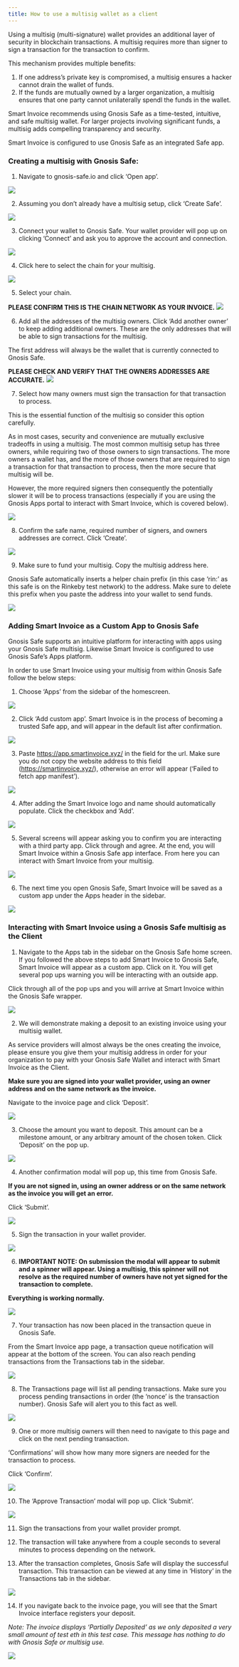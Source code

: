 ```yaml
---
title: How to use a multisig wallet as a client
---
```


Using a multisig (multi-signature) wallet provides an additional layer of security in blockchain transactions.  A multisig requires more than signer to sign a transaction for the transaction to confirm. 

This mechanism provides multiple benefits:

1) If one address’s private key is compromised, a multisig ensures a hacker cannot drain the wallet of funds.
2) If the funds are mutually owned by a larger organization, a multisig ensures that one party cannot unilaterally spendl the funds in the wallet.

Smart Invoice recommends using Gnosis Safe as a time-tested, intuitive, and safe multisig wallet. For larger projects involving significant funds, a multisig adds compelling transparency and security.

Smart Invoice is configured to use Gnosis Safe as an integrated Safe app.

### Creating a multisig with Gnosis Safe:

1. Navigate to gnosis-safe.io and click ‘Open app’.

<img src="/screenshots/smart-invoice-client-multisig-1.png" />

2. Assuming you don’t already have a multisig setup, click ‘Create Safe’.

<img src="/screenshots/smart-invoice-client-multisig-2.png" />

3. Connect your wallet to Gnosis Safe. Your wallet provider will pop up on clicking ‘Connect’ and ask you to approve the account and connection.

<img src="/screenshots/smart-invoice-client-multisig-3.png" />

4. Click here to select the chain for your multisig.

<img src="/screenshots/smart-invoice-client-multisig-4.png" />

5. Select your chain. 

**PLEASE CONFIRM THIS IS THE CHAIN NETWORK AS YOUR INVOICE.**
<img src="/screenshots/smart-invoice-client-multisig-5.png" />

6. Add all the addresses of the multisig owners. Click ‘Add another owner’ to keep adding additional owners. These are the only addresses that will be able to sign transactions for the multisig. 

The first address will always be the wallet that is currently connected to Gnosis Safe.

**PLEASE CHECK AND VERIFY THAT THE OWNERS ADDRESSES ARE ACCURATE.**
<img src="/screenshots/smart-invoice-client-multisig-6.png" />

7. Select how many owners must sign the transaction for that transaction to process.

This is the essential function of the multisig so consider this option carefully.

As in most cases, security and convenience are mutually exclusive tradeoffs in using a multisig. The most common multisig setup has three owners, while requiring two of those owners to sign transactions.  The more owners a wallet has, and the more of those owners that are required to sign a transaction for that transaction to process, then the more secure that multisig will be. 

However, the more required signers then consequently the potentially slower it will be to process transactions (especially if you are using the Gnosis Apps portal to interact with Smart Invoice, which is covered below).

<img src="/screenshots/smart-invoice-client-multisig-7.png" />

8. Confirm the safe name, required number of signers, and owners addresses are correct. Click ‘Create’.

<img src="/screenshots/smart-invoice-client-multisig-8.png" />

9. Make sure to fund your multisig. Copy the multisig address here. 

Gnosis Safe automatically inserts a helper chain prefix (in this case ‘rin:’ as this safe is on the Rinkeby test network) to the address.  Make sure to delete this prefix when you paste the address into your wallet to send funds.

<img src="/screenshots/smart-invoice-client-multisig-9.png" />

### Adding Smart Invoice as a Custom App to Gnosis Safe

Gnosis Safe supports an intuitive platform for interacting with apps using your Gnosis Safe multisig. Likewise Smart Invoice is configured to use Gnosis Safe’s Apps platform. 

In order to use Smart Invoice using your multisig from within Gnosis Safe follow the below steps:

1. Choose ‘Apps’ from the sidebar of the homescreen.

<img src="/screenshots/smart-invoice-client-multisig-10.png" />

2. Click ‘Add custom app’.  Smart Invoice is in the process of becoming a trusted Safe app, and will appear in the default list after confirmation.

<img src="/screenshots/smart-invoice-client-multisig-12.png" />

3. Paste https://app.smartinvoice.xyz/ in the field for the url.  Make sure you do not copy the website address to this field (https://smartinvoice.xyz/), otherwise an error will appear (‘Failed to fetch app manifest’).

<img src="/screenshots/smart-invoice-client-multisig-13.png" />

4. After adding the Smart Invoice logo and name should automatically populate.  Click the checkbox and ‘Add’.

<img src="/screenshots/smart-invoice-client-multisig-14.png" />

5. Several screens will appear asking you to confirm you are interacting with a third party app. Click through and agree. At the end, you will Smart Invoice within a Gnosis Safe app interface. From here you can interact with Smart Invoice from your multisig.

<img src="/screenshots/smart-invoice-client-multisig-15.png" />

6. The next time you open Gnosis Safe, Smart Invoice will be saved as a custom app under the Apps header in the sidebar.

<img src="/screenshots/smart-invoice-client-multisig-16.png" />

### Interacting with Smart Invoice using a Gnosis Safe multisig as the Client

1. Navigate to the Apps tab in the sidebar on the Gnosis Safe home screen. If you followed the above steps to add Smart Invoice to Gnosis Safe, Smart Invoice will appear as a custom app. Click on it. You will get several pop ups warning you will be interacting with an outside app. 

Click through all of the pop ups and you will arrive at Smart Invoice within the Gnosis Safe wrapper.

<img src="/screenshots/smart-invoice-client-multisig-17.png" />

2. We will demonstrate making a deposit to an existing invoice using your multisig wallet.

As service providers will almost always be the ones creating the invoice, please ensure you give them your multisig address in order for your organization to pay with your Gnosis Safe Wallet and interact with Smart Invoice as the Client.

**Make sure you are signed into your wallet provider, using an owner address and on the same network as the invoice.**

Navigate to the invoice page and click ‘Deposit’. 

<img src="/screenshots/smart-invoice-client-multisig-18.png" />

3. Choose the amount you want to deposit. This amount can be a milestone amount, or any arbitrary amount of the chosen token. Click ‘Deposit’ on the pop up.

<img src="/screenshots/smart-invoice-client-multisig-19.png" />

4. Another confirmation modal will pop up, this time from Gnosis Safe. 

**If you are not signed in, using an owner address or on the same network as the invoice you will get an error.**

Click ‘Submit’.

<img src="/screenshots/smart-invoice-client-multisig-20.png" />

5. Sign the transaction in your wallet provider.

<img src="/screenshots/smart-invoice-client-multisig-21.png" />

6. **IMPORTANT NOTE: On submission the modal will appear to submit and a spinner will appear. Using a multisig, this spinner will not resolve as the required number of owners have not yet signed for the transaction to complete.**

**Everything is working normally.**

<img src="/screenshots/smart-invoice-client-multisig-22.png" />

7. Your transaction has now been placed in the transaction queue in Gnosis Safe.

From the Smart Invoice app page, a transaction queue notification will appear at the bottom of the screen. You can also reach pending transactions from the Transactions tab in the sidebar.

<img src="/screenshots/smart-invoice-client-multisig-23.png" />

8. The Transactions page will list all pending transactions. Make sure you process pending transactions in order (the ‘nonce’ is the transaction number). Gnosis Safe will alert you to this fact as well.

<img src="/screenshots/smart-invoice-client-multisig-24.png" />

9. One or more multisig owners will then need to navigate to this page and click on the next pending transaction. 
 
‘Confirmations’ will show how many more signers are needed for the transaction to process.

Click ‘Confirm’.

<img src="/screenshots/smart-invoice-client-multisig-25.png" />

10. The ‘Approve Transaction’ modal will pop up. Click ‘Submit’.

<img src="/screenshots/smart-invoice-client-multisig-26.png" />

11. Sign the transactions from your wallet provider prompt.

12. The transaction will take anywhere from a couple seconds to several minutes to process depending on the network.  

13. After the transaction completes, Gnosis Safe will display the successful transaction. This transaction can be viewed at any time in ‘History’ in the Transactions tab in the sidebar.

<img src="/screenshots/smart-invoice-client-multisig-27.png" />

14. If you navigate back to the invoice page, you will see that the Smart Invoice interface registers your deposit. 

*Note: The invoice displays ‘Partially Deposited’ as we only deposited a very small amount of test eth in this test case. This message has nothing to do with Gnosis Safe or multisig use.*

<img src="/screenshots/smart-invoice-client-multisig-28.png" />